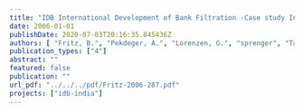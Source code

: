 ```yaml
---
title: "IDB International Development of Bank Filtration -Case study India"
date: 2006-01-01
publishDate: 2020-07-03T20:16:35.845436Z
authors: [ "Fritz, B.", "Pekdeger, A.", "Lorenzen, G.", "sprenger", "Taute, T." ]
publication_types: ["4"]
abstract: ""
featured: false
publication: ""
url_pdf: "../../../pdf/Fritz-2006-287.pdf"
projects: ["idb-india"]
---
```


